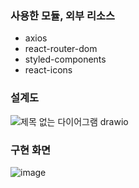 ### 사용한 모듈, 외부 리소스
- axios
- react-router-dom
- styled-components
- react-icons

### 설계도
![제목 없는 다이어그램 drawio](https://user-images.githubusercontent.com/94745651/211283961-297d2687-261f-4af8-9c5c-2c25e9538728.png)

### 구현 화면
![image](https://user-images.githubusercontent.com/94745651/211284519-6debf754-62e8-439e-a325-70971ffdbc01.png)


